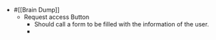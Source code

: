 - #[[Brain Dump]]
	- Request access Button
		- Should call a form to be filled with the information of the user.
		-